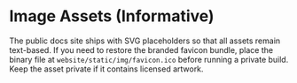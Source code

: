 # Image Assets (Informative)

The public docs site ships with SVG placeholders so that all assets remain text-based. If you need to restore the branded favicon bundle, place the binary file at `website/static/img/favicon.ico` before running a private build. Keep the asset private if it contains licensed artwork.
